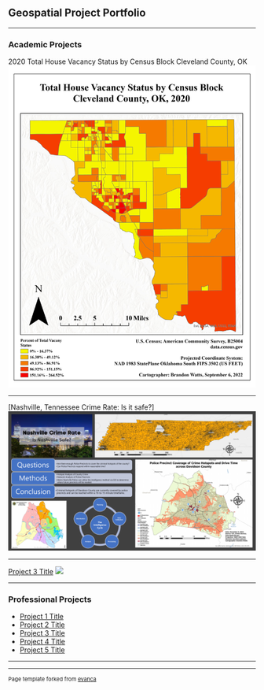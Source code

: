 ## Geospatial Project Portfolio

---

### Academic Projects 

2020 Total House Vacancy Status by Census Block Cleveland County, OK
<img src="images/VacancyStatus.pdf"/>

---
[Nashville, Tennessee Crime Rate: Is it safe?]
<img src="images/NashvilleCrime.pdf"/>

---
[Project 3 Title](http://example.com/)
<img src="images/dummy_thumbnail.jpg?raw=true"/>

---

### Professional Projects

- [Project 1 Title](http://example.com/)
- [Project 2 Title](http://example.com/)
- [Project 3 Title](http://example.com/)
- [Project 4 Title](http://example.com/)
- [Project 5 Title](http://example.com/)

---




---
<p style="font-size:11px">Page template forked from <a href="https://github.com/evanca/quick-portfolio">evanca</a></p>
<!-- Remove above link if you don't want to attibute -->
